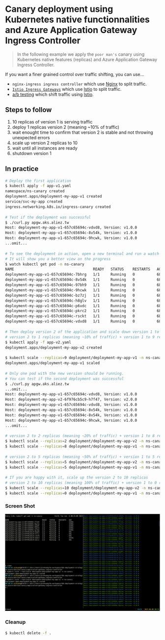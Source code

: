 # Canary deployment using Kubernetes native functionnalities and Azure Application Gateway Ingress Controller

> In the following example we apply the `poor man's` canary using Kubernetes
native features (replicas) and Azure Application Gateway Ingress Controller.

If you want a finer grained control over traffic shifting, you can use...

- `nginx-ingress ingress controller` which use [Nginx](http://nginx.org/) to split traffic.
- [`Istio Ingress Gateways`](../istio-service-mesh-addon) which use [Istio](https://istio.io) to split traffic.
- [a/b testing](../../ab-testing) which shift traffic using [Istio](https://istio.io).

## Steps to follow

1. 10 replicas of version 1 is serving traffic
2. deploy 1 replicas version 2 (meaning ~10% of traffic)
3. wait enought time to confirm that version 2 is stable and not throwing unexpected errors
4. scale up version 2 replicas to 10
5. wait until all instances are ready
6. shutdown version 1

## In practice

```bash
# Deploy the first application
$ kubectl apply -f app-v1.yaml
namespace/ns-canary created
deployment.apps/deployment-my-app-v1 created
service/svc-my-app created
ingress.networking.k8s.io/ingress-canary created

# Test if the deployment was successful
$ ./curl.py apgw.aks.aliez.tw
Host: deployment-my-app-v1-657c65694c-vdvd8, Version: v1.0.0
Host: deployment-my-app-v1-657c65694c-8v54k, Version: v1.0.0
Host: deployment-my-app-v1-657c65694c-9hcwk, Version: v1.0.0
...omit...

# To see the deployment in action, open a new terminal and run a watch command.
# It will show you a better view on the progress
$ watch kubectl get pod -n ns-canary
NAME                                    READY   STATUS    RESTARTS   AGE
deployment-my-app-v1-657c65694c-7bhrg   1/1     Running   0          68s
deployment-my-app-v1-657c65694c-8v54k   1/1     Running   0          68s
deployment-my-app-v1-657c65694c-97bh9   1/1     Running   0          68s
deployment-my-app-v1-657c65694c-9hcwk   1/1     Running   0          68s
deployment-my-app-v1-657c65694c-bz7zj   1/1     Running   0          68s
deployment-my-app-v1-657c65694c-h8glv   1/1     Running   0          68s
deployment-my-app-v1-657c65694c-p6vdc   1/1     Running   0          68s
deployment-my-app-v1-657c65694c-pkrc2   1/1     Running   0          68s
deployment-my-app-v1-657c65694c-rsckt   1/1     Running   0          68s
deployment-my-app-v1-657c65694c-vdvd8   1/1     Running   0          68s

# Then deploy version 2 of the application and scale down version 1 to 9 replicas at same time
# version 2 to 1 replicas (meaning ~10% of traffic) + version 1 to 9 replicas (meaning ~90% of traffic)
$ kubectl apply -f app-v2.yaml
deployment.apps/deployment-my-app-v2 created

$ kubectl scale --replicas=9 deployment/deployment-my-app-v1 -n ns-canary
deployment.apps/deployment-my-app-v1 scaled

# Only one pod with the new version should be running.
# You can test if the second deployment was successful
$ ./curl.py apgw.aks.aliez.tw
...omit...
Host: deployment-my-app-v1-657c65694c-vdvd8, Version: v1.0.0
Host: deployment-my-app-v2-6f976cb5c9-h7f47, Version: v2.0.0
Host: deployment-my-app-v1-657c65694c-vdvd8, Version: v1.0.0
Host: deployment-my-app-v1-657c65694c-8v54k, Version: v1.0.0
Host: deployment-my-app-v1-657c65694c-8v54k, Version: v1.0.0
Host: deployment-my-app-v1-657c65694c-9hcwk, Version: v1.0.0
...omit...

# version 2 to 2 replicas (meaning ~20% of traffic) + version 1 to 8 replicas (meaning ~80% of traffic)
$ kubectl scale --replicas=2 deployment/deployment-my-app-v2 -n ns-canary
$ kubectl scale --replicas=8 deployment/deployment-my-app-v1 -n ns-canary

# version 2 to 5 replicas (meaning ~50% of traffic) + version 1 to 5 replicas (meaning ~50% of traffic)
$ kubectl scale --replicas=5 deployment/deployment-my-app-v2 -n ns-canary
$ kubectl scale --replicas=5 deployment/deployment-my-app-v1 -n ns-canary

# If you are happy with it, scale up the version 2 to 10 replicas
# version 2 to 10 replicas (meaning 100% of traffic) + version 1 to 0 replicas (meaning ~0% of traffic)
$ kubectl scale --replicas=10 deployment/deployment-my-app-v2 -n ns-canary
$ kubectl scale --replicas=0 deployment/deployment-my-app-v1 -n ns-canary
```

### Screen Shot

![Screenshot canary-50-50](screenshot-canary-50-50.png)

### Cleanup

```bash
$ kubectl delete -f .
```
